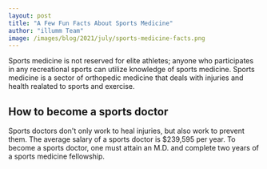 ```yaml
---
layout: post
title: "A Few Fun Facts About Sports Medicine"
author: "illumm Team"
image: /images/blog/2021/july/sports-medicine-facts.png
---
```


Sports medicine is not reserved for elite athletes; anyone who participates in any recreational sports can utilize knowledge of sports medicine. Sports medicine is a sector of orthopedic medicine that deals with injuries and health realated to sports and exercise.

## How to become a sports doctor
Sports doctors don't only work to heal injuries, but also work to prevent them. The average salary of a sports doctor is $239,595 per year. To become a sports doctor, one must attain an M.D. and complete two years of a sports medicine fellowship.
